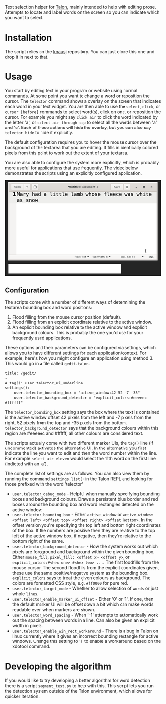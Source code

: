 Text selection helper for [Talon](https://talonvoice.com/), mainly intended to help with editing prose. Attempts to locate and label words on the screen so you can indicate which you want to select.

# Installation

The script relies on the [knausj](https://github.com/knausj85/knausj_talon/) repository. You can just clone this one and drop it in next to that.

# Usage

You start by editing text in your program or website using normal commands. At some point you want to change a word or reposition the cursor. The `telector` command shows a overlay on the screen that indicates each word in your text widget. You are then able to use the `select`, `click`, or `cursor [before]` commands to select word(s), click on one, or reposition the cursor. For example you might say `click air` to click the word indicated by the letter 'a', or `select air through cap` to select all the words between 'a' and 'c'. Each of these actions will hide the overlay, but you can also say `telector hide` to hide it explicitly.

The default configuration requires you to hover the mouse cursor over the background of the textarea that you are editing. It fills in identically colored pixels from this point to work out the extent of your textarea.

You are also able to configure the system more explicitly, which is probably more useful for applications that use frequently. The video below demonstrates the scripts using an explicitly configured application.

![Video demonstrating telector](doc/demo.gif)

## Configuration

The scripts come with a number of different ways of determining the textarea bounding box and word positions:

1. Flood filling from the mouse cursor position (default).
2. Flood filling from an explicit coordinate relative to the active window.
3. An explicit bounding box relative to the active window and explicit background colours. This is probably the one you'd use for your frequently used applications.

These options and their parameters can be configured via settings, which allows you to have different settings for each application/context. For example, here's how you might configure an application using method 3. This would go in a file called `gedit.talon`.

    title: /gedit/
    -
    # tag(): user.telector_ui_underline
    settings():
        user.telector_bounding_box = "active_window:42 52 -7 -35"
        user.telector_background_detector = "explicit_colors:#eeeeec #ffffff"

The `telector_bounding_box` setting says the box where the text is contained is the active window offset 42 pixels from the left and -7 pixels from the right, 52 pixels from the top and -35 pixels from the bottom. `telector_background_detector` says that the background colours within this region are #eeeeec and #ffffff, all other colours are considered text.

The scripts actually come with two different marker UIs, the `tag()` line (if uncommented) activates the alternative UI. In the alternative you first indicate the line you want to edit and then the word number within the line. For example `select air eleven` would select the 11th word on the first line (indicted with an 'a').

The complete list of settings are as follows. You can also view them by running the command `settings.list()` in the Talon REPL and looking for those prefixed with the word 'telector'.

* `user.telector_debug_mode` - Helpful when manually specifying bounding boxes and background colours. Draws a persistent blue border and red boxes around the bounding box and word rectangles detected on the active window.
* `user.telector_bounding_box` - Either `active_window` or `active_window:<offset left> <offset top> <offset right> <offset bottom>`. In the offset version you're specifying the top left and bottom right coordinates of the box. If the numbers are positive then they are relative to the top left of the active window box, if negative, then they're relative to the bottom right of the same.
* `user.telector_background_detector` - How the system works out which pixels are foreground and background within the given bounding box. Either `mouse_fill`, `pixel_fill: <offset x> <offset y>`, or `explicit_colors:#<hex one> #<hex two> ...`. The first foodfills from the mouse cursor. The second floodfills from the explicit coordinates given, these use the same positive/negative system as the bounding box. `explicit_colors` says to treat the given colours as background. The colors are formatted CSS style, e.g. `#ff0000` for pure red.
* `user.telector_target_mode` - Whether to allow selection of `words` or just whole `lines`.
* `user.telector_enable_marker_ui_offset` - Either '0' or '1'. If one, then the default marker UI will be offset down a bit which can make words readable even when markers are shown.
* `user.telector_word_spacing` - When '-1' attempts to automatically work out the spacing between words in a line. Can also be given an explicit width in pixels.
* `user.telector_enable_win_rect_workaround` - There is a bug in Talon on linux currently where it gives an incorrect bounding rectangle for active windows. Change this setting to '1' to enable a workaround based on the xdotool command.

# Developing the algorithm

If you would like to try developing a better algorithm for word detection there is a script `segment_test.py` to help with this. This script lets you run the detection system outside of the Talon environment, which allows for quicker iteration.
